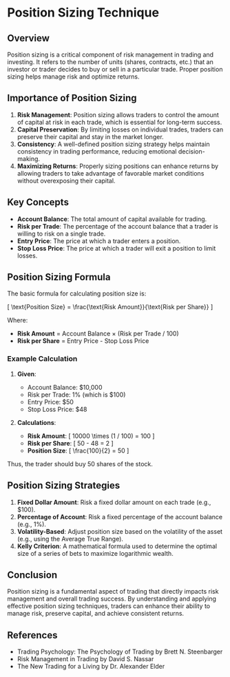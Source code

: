 # Position Sizing Technique

## Overview

Position sizing is a critical component of risk management in trading and investing. It refers to the number of units (shares, contracts, etc.) that an investor or trader decides to buy or sell in a particular trade. Proper position sizing helps manage risk and optimize returns.

## Importance of Position Sizing

1. **Risk Management**: Position sizing allows traders to control the amount of capital at risk in each trade, which is essential for long-term success.
2. **Capital Preservation**: By limiting losses on individual trades, traders can preserve their capital and stay in the market longer.
3. **Consistency**: A well-defined position sizing strategy helps maintain consistency in trading performance, reducing emotional decision-making.
4. **Maximizing Returns**: Properly sizing positions can enhance returns by allowing traders to take advantage of favorable market conditions without overexposing their capital.

## Key Concepts

- **Account Balance**: The total amount of capital available for trading.
- **Risk per Trade**: The percentage of the account balance that a trader is willing to risk on a single trade.
- **Entry Price**: The price at which a trader enters a position.
- **Stop Loss Price**: The price at which a trader will exit a position to limit losses.

## Position Sizing Formula

The basic formula for calculating position size is:

\[
\text{Position Size} = \frac{\text{Risk Amount}}{\text{Risk per Share}}
\]

Where:
- **Risk Amount** = Account Balance × (Risk per Trade / 100)
- **Risk per Share** = Entry Price - Stop Loss Price

### Example Calculation
1. **Given**:
   - Account Balance: $10,000
   - Risk per Trade: 1% (which is $100)
   - Entry Price: $50
   - Stop Loss Price: $48

2. **Calculations**:
   - **Risk Amount**: 
     \[
     10000 \times (1 / 100) = 100
     \]
   - **Risk per Share**: 
     \[
     50 - 48 = 2
     \]
   - **Position Size**: 
     \[
     \frac{100}{2} = 50
     \]

Thus, the trader should buy 50 shares of the stock.

## Position Sizing Strategies
1. **Fixed Dollar Amount**: Risk a fixed dollar amount on each trade (e.g., $100).
2. **Percentage of Account**: Risk a fixed percentage of the account balance (e.g., 1%).
3. **Volatility-Based**: Adjust position size based on the volatility of the asset (e.g., using the Average True Range).
4. **Kelly Criterion**: A mathematical formula used to determine the optimal size of a series of bets to maximize logarithmic wealth.

## Conclusion
Position sizing is a fundamental aspect of trading that directly impacts risk management and overall trading success. By understanding and applying effective position sizing techniques, traders can enhance their ability to manage risk, preserve capital, and achieve consistent returns.

## References
- Trading Psychology: The Psychology of Trading by Brett N. Steenbarger
- Risk Management in Trading by David S. Nassar
- The New Trading for a Living by Dr. Alexander Elder
